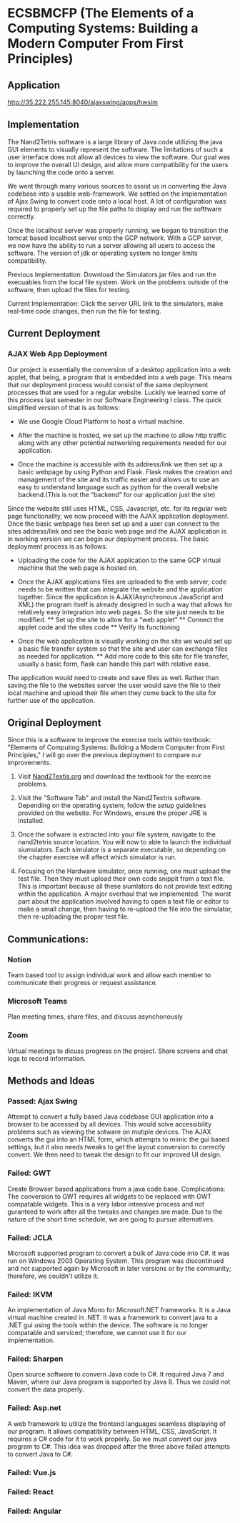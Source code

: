# ECSBMCFP (The Elements of a Computing Systems: Building a Modern Computer From First Principles)

## Application

http://35.222.255.145:8040/ajaxswing/apps/hwsim


## Implementation
The Nand2Tetris software is a large library of Java code utilizing the java GUI elements to visually represent the software. The limitations of such a user interface does not allow all devices to view the software. Our goal was to improve the overall UI design, and allow more compatibility for the users by launching the code onto a server.

We went through many various sources to assist us in converting the Java codebase into a usable web-framework. We settled on the implementation of Ajax Swing to convert code onto a local host. A lot of configuration was required to properly set up the file paths to display and run the softtware correctly.

Once the localhost server was properly running, we began to transition the tomcat based localhost server onto the GCP network. With a GCP server, we now have the ability to run a server allowing all users to access the software. The version of jdk or operating system no longer limits compatibility.

Previous Implementation: Download the Simulators.jar files and run the execuables from the local file system. Work on the problems outside of the software, then upload the files for testing.

Current Implementation: Click the server URL link to the simulators, make real-time code changes, then run the file for testing. 

## Current Deployment
### AJAX Web App Deployment

Our project is essentially the conversion of a desktop application into a web applet, that being, a program that is embedded into a web page. This means that our deployment process would consist of the same deployment processes that are used for a regular website. Luckily we learned some of this process last semester in our Software Engineering I class. The quick simplified version of that is as follows:

 * We use Google Cloud Platform to host a virtual machine. 

 * After the machine is hosted, we set up the machine to allow http traffic along with any other potential networking requirements needed for our application.

 * Once the machine is accessible with its address/link we then set up a basic webpage by using Python and Flask. Flask makes the creation and management of the site and its traffic easier and allows us to use an easy to understand language such as python for the overall website backend.(This is not the “backend” for our application just the site)

Since the website still uses HTML, CSS, Javascript, etc. for its regular web page functionality, we now proceed with the AJAX application deployment. Once the basic webpage has been set up and a user can connect to the sites address/link and see the basic web page and the AJAX application is in working version we can begin our deployment process. The basic deployment process is as follows:

 * Uploading the code for the AJAX application to the same GCP virtual machine that the web page is hosted on. 

 * Once the AJAX applications files are uploaded to the web server, code needs to be written that can integrate the website and the application together. Since the application is AJAX(Asynchronous JavaScript and XML) the program itself is already designed in such a way that allows for relatively easy integration into web pages. So the site just needs to be modified.
   ** Set up the site to allow for a “web applet”
   ** Connect the applet code and the sites code
   ** Verify its functioning
  
 * Once the web application is visually working on the site we would set up a basic file transfer system so that the site and user can exchange files as needed for application.
   ** Add more code to this site for file transfer, usually a basic form, flask can handle this part with relative ease.

The application would need to create and save files as well. Rather than saving the file to the websites server the user would save the file to their local machine and upload their file when they come back to the site for further use of the application.


## Original Deployment
Since this is a software to improve the exercise tools within textbook: "Elements of Computing Systems: Building a Modern Computer from First Principles," I will go over the previous deployment to compare our improvements.

1) Visit [Nand2Textis.org](https://www.nand2tetris.org/) and download the textbook for the exercise problems.

2) Visit the "Software Tab" and install the Nand2Textris software. Depending on the operating system, follow the setup guidelines provided on the website. For Windows, ensure the proper JRE is installed.

3) Once the sofware is extracted into your file system, navigate to the nand2tetris source location. You will now to able to launch the individual siumulators. Each simulator is a separate executable, so depending on the chapter exercise will affect which simulator is run.

4) Focusing on the Hardware simulator, once running, one must upload the test file. Then they must upload their own code snippit from a text file. This is important because all these siumlators do not provide text editing within the application. A major overhaul that we implemented. The worst part about the application involved having to open a text file or editor to make a small change, then having to re-upload the file into the simulator, then re-uploading the proper test file.
## Communications:
### Notion
Team based tool to assign individual work and allow each member to communicate their progress or request assistance.

### Microsoft Teams
Plan meeting times, share files, and discuss asynchonously

### Zoom
Virtual meetings to dicuss progress on the project. Share screens and chat logs to record information.

## Methods and Ideas
### Passed: Ajax Swing
Attempt to convert a fully based Java codebase GUI application into a browser to be accessed by all devices. This would solve accessibility problems such as viewing the sotware on mutiple devices. The AJAX converts the gui into an HTML form, which attempts to mimic the gui based settings, but it also needs tweaks to get the layout conversion to correctly convert. We then need to tweak the design to fit our improved UI design.

### Failed: GWT
Create Browser based applications from a java code base.
Complications: The conversion to GWT requires all widgets to be replaced with GWT compatable widgets. This is a very labor intensive process and not guranteed to work after all the tweaks and changes are made. Due to the nature of the short time schedule, we are going to pursue alternatives.

### Failed: JCLA
Microsoft supported program to convert a bulk of Java code into C#. It was run on Windows 2003 Operating System. This program was discontinued and not supported again by Microsoft in later versions or by the community; therefore, we couldn't utilize it.

### Failed: IKVM
An implementation of Java Mono for Microsoft.NET frameworks. It is a Java virtual machine created in .NET. It was a framework to convert java to a .NET gui using the tools within the device. The software is no longer compatable and serviced; therefore, we cannot use it for our implementation.

### Failed: Sharpen
Open source software to convern Java code to C#. It required Java 7 and Maven, where our Java program is supported by Java 8. Thus we could not convert the data properly.

### Failed: Asp.net
A web framework to utilize the frontend languages seamless displaying of our program. It allows compatibility between HTML, CSS, JavaScript. It requires a C# code for it to work properly. So we must convert our java program to C#. This idea was dropped after the three above failed attempts to convert Java to C#.

### Failed: Vue.js
### Failed: React
### Failed: Angular

